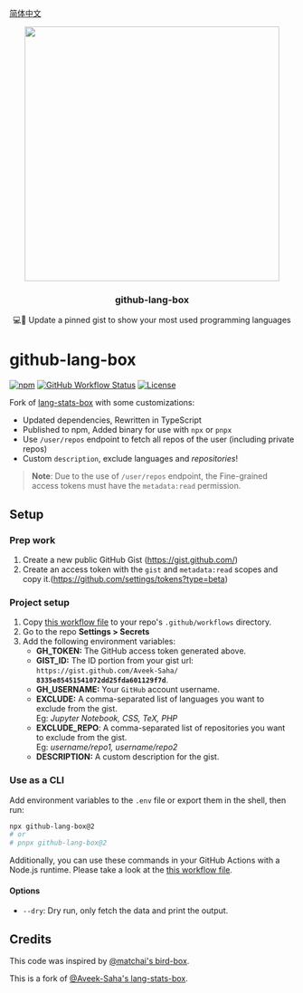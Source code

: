 [简体中文](./README_HANS.md)

<p align="center">
  <img width="450" src="https://user-images.githubusercontent.com/31800695/138593031-536f9b8c-714c-4c4f-8725-63ea105fcca0.png">
  <h3 align="center">github-lang-box</h3>
  <p align="center">💻📌 Update a pinned gist to show your most used programming languages</p>
</p>

# github-lang-box
[![npm](https://img.shields.io/npm/v/github-activity-box.svg?style=flat-square)](https://www.npmjs.com/package/github-lang-box)
[![GitHub Workflow Status](https://img.shields.io/github/actions/workflow/status/maxchang3/github-lang-box/ci.yml?style=flat-square&label=CI)](https://github.com/maxchang3/github-lang-box/actions)
[![License](https://img.shields.io/github/license/maxchang3/github-lang-box?style=flat-square)](LICENSE)


Fork of [lang-stats-box](https://github.com/Aveek-Saha/lang-stats-box) with some customizations:

- Updated dependencies, Rewritten in TypeScript
- Published to npm, Added binary for use with `npx` or `pnpx`
- Use `/user/repos` endpoint to fetch all repos of the user (including private repos)
- Custom `description`, exclude languages and _repositories_!

> **Note**: Due to the use of `/user/repos` endpoint, the Fine-grained access tokens must have the `metadata:read` permission.

## Setup

### Prep work

1. Create a new public GitHub Gist (https://gist.github.com/)
2. Create an access token with the `gist` and `metadata:read` scopes and copy it.(https://github.com/settings/tokens?type=beta)

### Project setup

1. Copy [this workflow file](./action.yml) to your repo's `.github/workflows` directory.
2. Go to the repo **Settings > Secrets**
3. Add the following environment variables:
    - **GH_TOKEN:** The GitHub access token generated above.
    - **GIST_ID:** The ID portion from your gist url: <br> `https://gist.github.com/Aveek-Saha/` **`8335e85451541072dd25fda601129f7d`**.
    - **GH_USERNAME:** Your `GitHub` account username.
    - **EXCLUDE:** A comma-separated list of languages you want to exclude from the gist. <br> Eg: _Jupyter Notebook, CSS, TeX, PHP_
    - **EXCLUDE_REPO**: A comma-separated list of repositories you want to exclude from the gist. <br> Eg: _username/repo1, username/repo2_
    - **DESCRIPTION:** A custom description for the gist.

### Use as a CLI

Add environment variables to the `.env` file or export them in the shell, then run:

```bash
npx github-lang-box@2
# or
# pnpx github-lang-box@2
```

Additionally, you can use these commands in your GitHub Actions with a Node.js runtime. Please take a look at the [this workflow file](./action.yml).

#### Options

- `--dry`: Dry run, only fetch the data and print the output.

## Credits

This code was inspired by [@matchai's bird-box](https://github.com/matchai/bird-box).

This is a fork of [@Aveek-Saha's lang-stats-box](https://github.com/Aveek-Saha/lang-stats-box).
